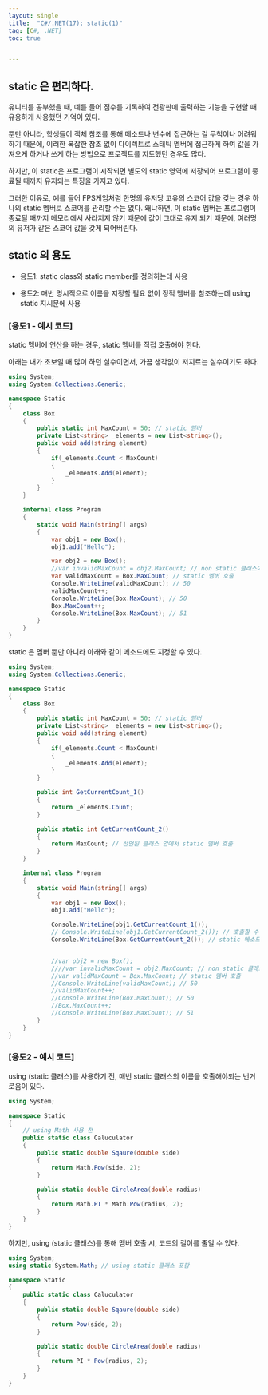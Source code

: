 ```yaml
---
layout: single
title:  "C#/.NET(17): static(1)"
tag: [C#, .NET]
toc: true 


---
```


## static 은 편리하다.

유니티를 공부했을 때, 예를 들어 점수를 기록하여 전광판에 출력하는 기능을 구현할 때 유용하게 사용했던 기억이 있다.

뿐만 아니라, 학생들이 객체 참조를 통해 메소드나 변수에 접근하는 걸 무척이나 어려워하기 때문에, 이러한 복잡한 참조 없이 다이렉트로 스태틱 멤버에 접근하게 하여 값을 가져오게 하거나 쓰게 하는 방법으로 프로젝트를 지도했던 경우도 많다.

하지만, 이 static은 프로그램이 시작되면 별도의 static 영역에 저장되어 프로그램이 종료될 때까지 유지되는 특징을 가지고 있다.

그러한 이유로, 예를 들어 FPS게임처럼 한명의 유저당 고유의 스코어 값을 갖는 경우 하나의 static 멤버로 스코어를 관리할 수는 없다. 왜냐하면, 이 static 멤버는 프로그램이 종료될 때까지 메모리에서 사라지지 않기 때문에 값이 그대로 유지 되기 때문에, 여러명의 유저가 같은 스코어 값을 갖게 되어버린다.



## static 의 용도

- 용도1: static class와 static member를 정의하는데 사용

- 용도2: 매번 명시적으로 이름을 지정할 필요 없이 정적 멤버를 참조하는데 using static 지시문에 사용



### [용도1 - 예시 코드]

static 멤버에 연산을 하는 경우, static 멤버를 직접 호출해야 한다.

아래는 내가 초보일 때 많이 하던 실수이면서, 가끔 생각없이 저지르는 실수이기도 하다.

```c#
using System;
using System.Collections.Generic;

namespace Static
{
	class Box
	{
		public static int MaxCount = 50; // static 멤버
		private List<string> _elements = new List<string>();
		public void add(string element)
		{
			if(_elements.Count < MaxCount)
			{
				_elements.Add(element);
			}	
		}
	}

	internal class Program
	{
		static void Main(string[] args)
		{
			var obj1 = new Box();
			obj1.add("Hello");

			var obj2 = new Box();
			//var invalidMaxCount = obj2.MaxCount; // non static 클래스에서 static 멤버를 호출할 수 없음
			var validMaxCount = Box.MaxCount; // static 멤버 호출
			Console.WriteLine(validMaxCount); // 50
			validMaxCount++;
			Console.WriteLine(Box.MaxCount); // 50
			Box.MaxCount++;
			Console.WriteLine(Box.MaxCount); // 51
		}
	}
}
```



static 은 멤버 뿐만 아니라 아래와 같이 메소드에도 지정할 수 있다. 

```c#
using System;
using System.Collections.Generic;

namespace Static
{
	class Box
	{
		public static int MaxCount = 50; // static 멤버
		private List<string> _elements = new List<string>();
		public void add(string element)
		{
			if(_elements.Count < MaxCount)
			{
				_elements.Add(element);
			}	
		}

		public int GetCurrentCount_1()
		{
			return _elements.Count;
		}

		public static int GetCurrentCount_2()
		{
			return MaxCount; // 선언된 클래스 안에서 static 멤버 호출
		}
	}

	internal class Program
	{
		static void Main(string[] args)
		{
			var obj1 = new Box();
			obj1.add("Hello");

			Console.WriteLine(obj1.GetCurrentCount_1());
			// Console.WriteLine(obj1.GetCurrentCount_2()); // 호출할 수 없음
			Console.WriteLine(Box.GetCurrentCount_2()); // static 메소드 호출


			//var obj2 = new Box();
			////var invalidMaxCount = obj2.MaxCount; // non static 클래스에서 static 멤버를 호출할 수 없음
			//var validMaxCount = Box.MaxCount; // static 멤버 호출
			//Console.WriteLine(validMaxCount); // 50
			//validMaxCount++;
			//Console.WriteLine(Box.MaxCount); // 50
			//Box.MaxCount++;
			//Console.WriteLine(Box.MaxCount); // 51
		}
	}
}
```





### [용도2 - 예시 코드]

using (static 클래스)를 사용하기 전, 매번 static 클래스의 이름을 호출해야되는 번거로움이 있다.

```c#
using System;

namespace Static
{
	// using Math 사용 전
	public static class Caluculator
	{
		public static double Sqaure(double side)
		{
			return Math.Pow(side, 2);
		}

		public static double CircleArea(double radius)
		{
			return Math.PI * Math.Pow(radius, 2);
		}
	}
}
```



하지만, using (static 클래스)를 통해 멤버 호출 시, 코드의 길이를 줄일 수 있다.

```c#
using System;
using static System.Math; // using static 클래스 포함

namespace Static
{
	public static class Caluculator
	{
		public static double Sqaure(double side)
		{
			return Pow(side, 2);
		}

		public static double CircleArea(double radius)
		{
			return PI * Pow(radius, 2);
		}
	}
}
```

